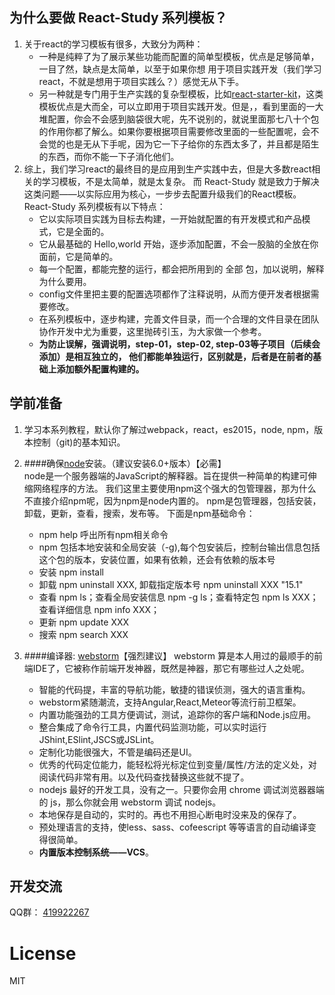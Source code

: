 ## 为什么要做 React-Study 系列模板？
1. 关于react的学习模板有很多，大致分为两种：
    - 一种是纯粹了为了展示某些功能而配置的简单型模板，优点是足够简单，一目了然，缺点是太简单，以至于如果你想
用于项目实践开发（我们学习react，不就是想用于项目实践么？）感觉无从下手。  
    - 另一种就是专门用于生产实践的复杂型模板，比如[react-starter-kit](https://github.com/kriasoft/react-starter-kit)，这类模板优点是大而全，可以立即用于项目实践开发。但是，，看到里面的一大堆配置，你会不会感到脑袋很大呢，先不说别的，就说里面那七八十个包的作用你都了解么。如果你要根据项目需要修改里面的一些配置呢，会不会觉的也是无从下手呢，因为它一下子给你的东西太多了，并且都是陌生的东西，而你不能一下子消化他们。
2. 综上，我们学习react的最终目的是应用到生产实践中去，但是大多数react相关的学习模板，不是太简单，就是太复杂。
而 React-Study 就是致力于解决这类问题——以实际应用为核心，一步步去配置升级我们的React模板。React-Study 系列模板有以下特点：
    - 它以实际项目实践为目标去构建，一开始就配置的有开发模式和产品模式，它是全面的。
    - 它从最基础的 Hello,world 开始，逐步添加配置，不会一股脑的全放在你面前，它是简单的。
    - 每一个配置，都能完整的运行，都会把所用到的 全部 包，加以说明，解释为什么要用。
    - config文件里把主要的配置选项都作了注释说明，从而方便开发者根据需要修改。
    - 在系列模板中，逐步构建，完善文件目录，而一个合理的文件目录在团队协作开发中尤为重要，这里抛砖引玉，为大家做一个参考。
    - **为防止误解，强调说明，step-01，step-02, step-03等子项目（后续会添加）是相互独立的，
    他们都能单独运行，区别就是，后者是在前者的基础上添加额外配置构建的。**

## 学前准备
1. 学习本系列教程，默认你了解过webpack，react，es2015，node, npm，版本控制（git)的基本知识。

1. ####确保[node](http://nodejs.cn/)安装。（建议安装6.0+版本）【必需】  
    node是一个服务器端的JavaScript的解释器。旨在提供一种简单的构建可伸缩网络程序的方法。
    我们这里主要使用npm这个强大的包管理器，那为什么不直接介绍npm呢，因为npm是node内置的。
    npm是包管理器，包括安装，卸载，更新，查看，搜索，发布等。
    下面是npm基础命令：
    - npm help 呼出所有npm相关命令
    - npm 包括本地安装和全局安装（-g),每个包安装后，控制台输出信息包括这个包的版本，安装位置，如果有依赖，还会有依赖的版本号
    - 安装 npm install
    - 卸载 npm uninstall XXX, 卸载指定版本号 npm uninstall XXX "15.1" 
    - 查看 npm ls；查看全局安装信息 npm -g ls；查看特定包 npm ls XXX；查看详细信息 npm info XXX；
    - 更新 npm update XXX
    - 搜索 npm search XXX

1. ####编译器: [webstorm](https://www.jetbrains.com/webstorm/)【强烈建议】
    webstorm 算是本人用过的最顺手的前端IDE了，它被称作前端开发神器，既然是神器，那它有哪些过人之处呢。
    - 智能的代码提，丰富的导航功能，敏捷的错误侦测，强大的语言重构。
    - webstorm紧随潮流，支持Angular,React,Meteor等流行前卫框架。
    - 内置功能强劲的工具方便调试，测试，追踪你的客户端和Node.js应用。
    - 整合集成了命令行工具，内置代码监测功能，可以实时运行 JShint,ESlint,JSCS或JSLint。
    - 定制化功能很强大，不管是编码还是UI。
    - 优秀的代码定位能力，能轻松将光标定位到变量/属性/方法的定义处，对阅读代码非常有用。以及代码查找替换这些就不提了。
    - nodejs 最好的开发工具，没有之一。只要你会用 chrome 调试浏览器器端的 js，那么你就会用 webstorm 调试 nodejs。
    - 本地保存是自动的，实时的。再也不用担心断电时没来及的保存了。
    - 预处理语言的支持，使less、sass、cofeescript 等等语言的自动编译变得很简单。
    - **内置版本控制系统——VCS**。

## 开发交流
QQ群： [419922267](http://jq.qq.com/?_wv=1027&k=2FnzuGM)

# License
MIT

    
